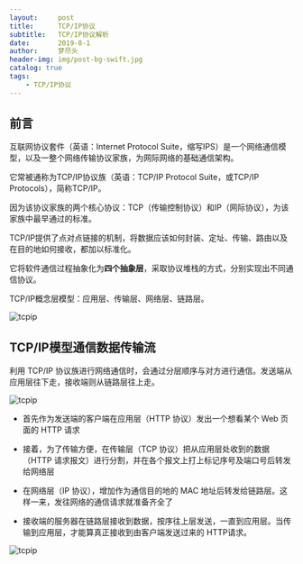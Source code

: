 ```yaml
---
layout:     post
title:      TCP/IP协议
subtitle:   TCP/IP协议解析
date:       2019-8-1
author:     梦尽头
header-img: img/post-bg-swift.jpg
catalog: true
tags:
    - TCP/IP协议
---
```


## 前言

互联网协议套件（英语：Internet Protocol Suite，缩写IPS）是一个网络通信模型，以及一整个网络传输协议家族，为网际网络的基础通信架构。

它常被通称为TCP/IP协议族（英语：TCP/IP Protocol Suite，或TCP/IP Protocols），简称TCP/IP。

因为该协议家族的两个核心协议：TCP（传输控制协议）和IP（网际协议），为该家族中最早通过的标准。


TCP/IP提供了点对点链接的机制，将数据应该如何封装、定址、传输、路由以及在目的地如何接收，都加以标准化。

它将软件通信过程抽象化为**四个抽象层**，采取协议堆栈的方式，分别实现出不同通信协议。


TCP/IP概念层模型：应用层、传输层、网络层、链路层。

![tcpip](https://lzweife.github.io/img/tcpip2.webp)

## TCP/IP模型通信数据传输流

利用 TCP/IP 协议族进行网络通信时，会通过分层顺序与对方进行通信。发送端从应用层往下走，接收端则从链路层往上走。

![tcpip](https://lzweife.github.io/img/tcpip.webp)

- 首先作为发送端的客户端在应用层（HTTP 协议）发出一个想看某个 Web 页面的 HTTP 请求

- 接着，为了传输方便，在传输层（TCP 协议）把从应用层处收到的数据（HTTP 请求报文）进行分割，并在各个报文上打上标记序号及端口号后转发给网络层

- 在网络层（IP 协议），增加作为通信目的地的 MAC 地址后转发给链路层。这样一来，发往网络的通信请求就准备齐全了

- 接收端的服务器在链路层接收到数据，按序往上层发送，一直到应用层。当传输到应用层，才能算真正接收到由客户端发送过来的 HTTP请求。

![tcpip](https://lzweife.github.io/img/tcpip1.webp)

